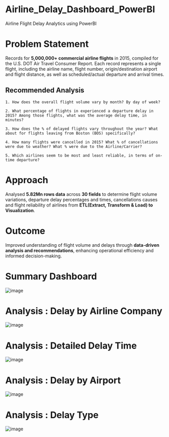# Airline_Delay_Dashboard_PowerBI
Airline Flight Delay Analytics using PowerBI

# Problem Statement
Records for **5,000,000+ commercial airline flights** in 2015, compiled for the U.S. DOT Air Travel Consumer Report. Each record represents a single flight, including the airline name, flight number, origin/destination airport and flight distance, as well as scheduled/actual departure and arrival times.

## Recommended Analysis

    1. How does the overall flight volume vary by month? By day of week?

    2. What percentage of flights in experienced a departure delay in 2015? Among those flights, what was the average delay time, in minutes?

    3. How does the % of delayed flights vary throughout the year? What about for flights leaving from Boston (BOS) specifically?

    4. How many flights were cancelled in 2015? What % of cancellations were due to weather? What % were due to the Airline/Carrier?

    5. Which airlines seem to be most and least reliable, in terms of on-time departure?
    
# Approach
Analysed **5.82Mn rows data** across **30 fields** to determine flight volume variations, departure delay percentages and times, cancellations causes and flight reliability of airlines from  **ETL(Extract, Transform & Load) to Visualization**.

# Outcome
Improved understanding of flight volume and delays through **data-driven analysis and recommendations**, enhancing operational efficiency and informed decision-making. 


# Summary Dashboard
![image](https://user-images.githubusercontent.com/114581035/213906136-2b53d6da-30fa-418b-850b-8cd540885354.png)


# Analysis : Delay by  Airline Company
![image](https://user-images.githubusercontent.com/114581035/213906184-0034c781-9dbb-4a16-8dd8-bbb3aecb1b3f.png)


# Analysis : Detailed Delay Time
![image](https://user-images.githubusercontent.com/114581035/213906229-9910b99b-731c-4628-b5c3-703495498433.png)


# Analysis : Delay by Airport
![image](https://user-images.githubusercontent.com/114581035/213906264-450f9e7f-c1a7-47f3-a97a-05a595be5cbf.png)


# Analysis : Delay Type
![image](https://user-images.githubusercontent.com/114581035/213906304-2c903880-be48-4d43-98ad-a60b363a64ac.png)




